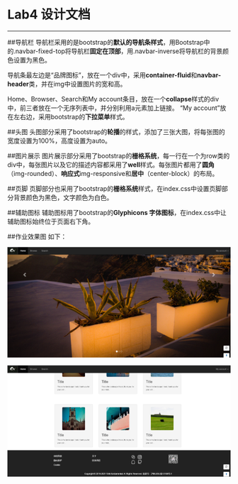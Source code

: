 Lab4 设计文档
==========
-------------------
##导航栏
导航栏采用的是bootstrap的**默认的导航条样式**，用Bootstrap中的.navbar-fixed-top将导航栏**固定在顶部**，用.navbar-inverse将导航栏的背景颜色设置为黑色。

导航条最左边是“品牌图标”，放在一个div中，采用**container-fluid**和**navbar-header**类，并在img中设置图片的宽和高。

Home、Browser、Search和My account条目，放在一个**collapse**样式的div中，前三者放在一个无序列表中，并分别利用a元素加上链接。
“My account”放在左右边，采用bootstrap的**下拉菜单**样式。


##头图
头图部分采用了bootstrap的**轮播**的样式，添加了三张大图，将每张图的宽度设置为100%，高度设置为auto。

##图片展示
图片展示部分采用了bootstrap的**栅格系统**，每一行在一个为row类的div中，每张图片以及它的描述内容都采用了**well**样式。每张图片都用了**圆角**（img-rounded）、**响应式**img-responsive和**居中**（center-block）的布局。

##页脚
页脚部分也采用了bootstrap的**栅格系统**样式，在index.css中设置页脚部分背景颜色为黑色，文字颜色为白色。

##辅助图标
辅助图标用了bootstrap的**Glyphicons 字体图标**，在index.css中让辅助图标始终位于页面右下角。

##作业效果图
如下：

![sample](images/sample/sample1.png)


![sample](images/sample/sample2.png)

